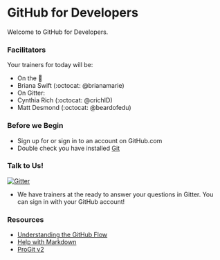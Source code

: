 # GitHub for Developers

Welcome to GitHub for Developers. 

### Facilitators

Your trainers for today will be:

- On the :microphone: 
 - Briana Swift (:octocat: @brianamarie) 
- On Gitter: 
 - Cynthia Rich (:octocat: @crichID)
 - Matt Desmond (:octocat: @beardofedu)

### Before we Begin

- Sign up for or sign in to an account on GitHub.com
- Double check you have installed [Git](https://git-scm.com/)

### Talk to Us!

[![Gitter](https://badges.gitter.im/githubteacher/developers-august-2016.svg)](https://gitter.im/githubteacher/developers-august-2016?utm_source=badge&utm_medium=badge&utm_campaign=pr-badge)

- We have trainers at the ready to answer your questions in Gitter. You can sign in with your GitHub account!

### Resources

- [Understanding the GitHub Flow](https://guides.github.com/introduction/flow/)
- [Help with Markdown](https://guides.github.com/features/mastering-markdown/)
- [ProGit v2](https://git-scm.com/book/en/v2)


